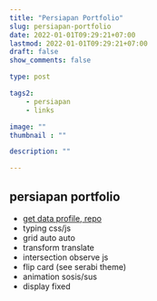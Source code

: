 ```yaml
---
title: "Persiapan Portfolio"
slug: persiapan-portfolio
date: 2022-01-01T09:29:21+07:00
lastmod: 2022-01-01T09:29:21+07:00
draft: false
show_comments: false

type: post

tags2:
    - persiapan
    - links

image: ""
thumbnail : ""

description: ""

---
```

## persiapan portfolio
- [get data profile, repo](https://docs.github.com/en/rest/guides/getting-started-with-the-rest-api)
- typing css/js
- grid auto auto
- transform translate
- intersection observe js
- flip card (see serabi theme)
- animation sosis/sus
- display fixed
